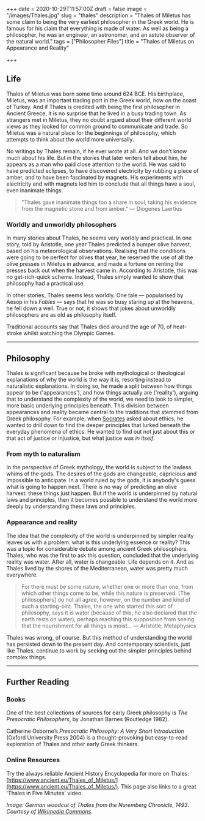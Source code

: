 +++
date = 2020-10-29T11:57:00Z
draft = false
image = "/images/Thales.jpg"
slug = "thales"
description = "Thales of Miletus has some claim to being the very earliest philosopher in the Greek world. He is famous for his claim that everything is made of water.  As well as being a philosopher, he was an engineer, an astronomer, and an astute observer of the natural world."
tags = ["Philosopher Files"]
title = "Thales of Miletus on Appearance and Reality"

+++


## Life

Thales of Miletus was born some time around 624 BCE. His birthplace, Miletus, was an important trading port in the Greek world, now on the coast of Turkey. And if Thales is credited with being the first philosopher in Ancient Greece, it is no surprise that he lived in a busy trading town. As strangers met in Miletus, they no doubt argued about their different world views as they looked for common ground to communicate and trade. So Miletus was a natural place for the beginnings of philosophy, which attempts to think about the world more universally.

No writings by Thales remain, if he ever wrote at all. And we don’t know much about his life. But in the stories that later writers tell about him, he appears as a man who paid close attention to the world. He was said to have predicted eclipses, to have discovered electricity by rubbing a piece of amber, and to have been fascinated by magnets. His experiments with electricity and with magnets led him to conclude that all things have a soul, even inanimate things.

> "Thales gave inanimate things too a share in soul, taking his evidence from the magnetic stone and from amber." — Diogenes Laertius

### Worldly and unworldly philosophers

In many stories about Thales, he seems very worldly and practical. In one story, told by Aristotle, one year Thales predicted a bumper olive harvest, based on his meteorological observations. Realising that the conditions were going to be perfect for olives that year, he reserved the use of all the olive presses in Miletus in advance, and made a fortune on renting the presses back out when the harvest came in. According to Aristotle, this was no get-rich-quick scheme. Instead, Thales simply wanted to show that philosophy had a practical use.

In other stories, Thales seems less worldly. One tale — popularised by Aesop in his _Fables_ — says that he was so busy staring up at the heavens, he fell down a well. True or not, it shows that jokes about unworldly philosophers are as old as philosophy itself.

Traditional accounts say that Thales died around the age of 70, of heat-stroke whilst watching the Olympic Games.

---

## Philosophy

Thales is significant because he broke with mythological or theological explanations of why the world is the way it is, resorting instead to naturalistic explanations. In doing so, he made a split between how things appear to be ('appearances'), and how things actually are ('reality'), arguing that to understand the complexity of the world, we need to look to simpler, more basic underlying principles beneath. This division between appearances and reality became central to the traditions that stemmed from Greek philosophy. For example, when [Socrates](/socrates) asked about ethics, he wanted to drill down to find the deeper principles that lurked beneath the everyday phenomena of ethics. He wanted to find out not just about this or that act of justice or injustice, but what justice was _in itself_.

### From myth to naturalism

In the perspective of Greek mythology, the world is subject to the lawless whims of the gods. The desires of the gods are changeable, capricious and impossible to anticipate. In a world ruled by the gods, it is anybody's guess what is going to happen next. There is no way of predicting an olive harvest: these things just happen. But if the world is underpinned by natural laws and principles, then it becomes possible to understand the world more deeply by understanding these laws and principles.

### Appearance and reality

The idea that the complexity of the world is underpinned by simpler reality leaves us with a problem: what is this underlying essence or reality? This was a topic for considerable debate among ancient Greek philosophers. Thales, who was the first to ask this question, concluded that the underlying reality was water. After all, water is changeable. Life depends on it. And as Thales lived by the shores of the Mediterranean, water was pretty much everywhere.

> For there must be some nature, whether one or more than one, from which other things come to be, while this nature is preserved. [The philosophers] do not all agree, however, on the number and kind of such a starting-oint. Thales, the one who started this sort of philosophy, says it is water (because of this, he also declared that the earth rests on water), perhaps reaching this supposition from seeing that the nourishment for all things is moist... — Aristotle, Metaphysics

Thales was wrong, of course. But this method of understanding the world has persisted down to the present day. And contemporary scientists, just like Thales, continue to work by seeking out the simpler principles behind complex things.

---

## Further Reading

### Books

One of the best collections of sources for early Greek philosophy is _The Presocratic Philosophers_, by Jonathan Barnes (Routledge 1982).

Catherine Osborne’s _Presocratic Philosophy: A Very Short Introduction_ (Oxford University Press 2004) is a thought-provoking but easy-to-read exploration of Thales and other early Greek thinkers.

### Online Resources

Try the always reliable Ancient History Encyclopedia for more on Thales: [https://www.ancient.eu/Thales_of_Miletus/](https://www.ancient.eu/Thales_of_Miletus/). This page also links to a great 'Thales in Five Minutes' video.

_Image: German woodcut of Thales from the Nuremberg Chronicle, 1493. Courtesy of [Wikimedia Commons](https://commons.wikimedia.org/wiki/File:Thales_in_Nuremberg_Chronicle_LIXr.jpg)._







